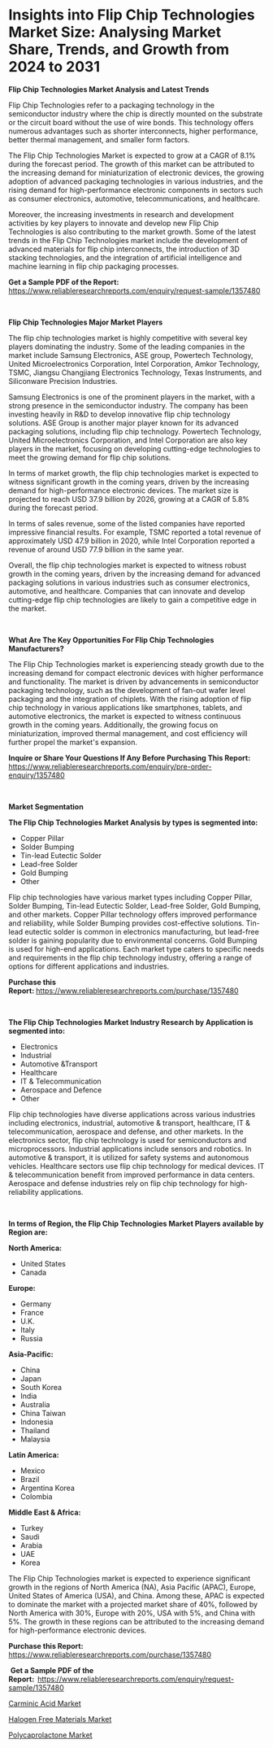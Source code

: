 <p><h1>Insights into Flip Chip Technologies Market Size: Analysing Market Share, Trends, and Growth from 2024 to 2031</h1></p><p><strong>Flip Chip Technologies Market Analysis and Latest Trends</strong></p>
<p><p>Flip Chip Technologies refer to a packaging technology in the semiconductor industry where the chip is directly mounted on the substrate or the circuit board without the use of wire bonds. This technology offers numerous advantages such as shorter interconnects, higher performance, better thermal management, and smaller form factors.</p><p>The Flip Chip Technologies Market is expected to grow at a CAGR of 8.1% during the forecast period. The growth of this market can be attributed to the increasing demand for miniaturization of electronic devices, the growing adoption of advanced packaging technologies in various industries, and the rising demand for high-performance electronic components in sectors such as consumer electronics, automotive, telecommunications, and healthcare.</p><p>Moreover, the increasing investments in research and development activities by key players to innovate and develop new Flip Chip Technologies is also contributing to the market growth. Some of the latest trends in the Flip Chip Technologies market include the development of advanced materials for flip chip interconnects, the introduction of 3D stacking technologies, and the integration of artificial intelligence and machine learning in flip chip packaging processes.</p></p>
<p><strong>Get a Sample PDF of the Report:&nbsp;</strong> <a href="https://www.reliableresearchreports.com/enquiry/request-sample/1357480">https://www.reliableresearchreports.com/enquiry/request-sample/1357480</a></p>
<p>&nbsp;</p>
<p><strong>Flip Chip Technologies Major Market Players</strong></p>
<p><p>The flip chip technologies market is highly competitive with several key players dominating the industry. Some of the leading companies in the market include Samsung Electronics, ASE group, Powertech Technology, United Microelectronics Corporation, Intel Corporation, Amkor Technology, TSMC, Jiangsu Changjiang Electronics Technology, Texas Instruments, and Siliconware Precision Industries.</p><p>Samsung Electronics is one of the prominent players in the market, with a strong presence in the semiconductor industry. The company has been investing heavily in R&D to develop innovative flip chip technology solutions. ASE Group is another major player known for its advanced packaging solutions, including flip chip technology. Powertech Technology, United Microelectronics Corporation, and Intel Corporation are also key players in the market, focusing on developing cutting-edge technologies to meet the growing demand for flip chip solutions.</p><p>In terms of market growth, the flip chip technologies market is expected to witness significant growth in the coming years, driven by the increasing demand for high-performance electronic devices. The market size is projected to reach USD 37.9 billion by 2026, growing at a CAGR of 5.8% during the forecast period.</p><p>In terms of sales revenue, some of the listed companies have reported impressive financial results. For example, TSMC reported a total revenue of approximately USD 47.9 billion in 2020, while Intel Corporation reported a revenue of around USD 77.9 billion in the same year.</p><p>Overall, the flip chip technologies market is expected to witness robust growth in the coming years, driven by the increasing demand for advanced packaging solutions in various industries such as consumer electronics, automotive, and healthcare. Companies that can innovate and develop cutting-edge flip chip technologies are likely to gain a competitive edge in the market.</p></p>
<p>&nbsp;</p>
<p><strong>What Are The Key Opportunities For Flip Chip Technologies Manufacturers?</strong></p>
<p><p>The Flip Chip Technologies market is experiencing steady growth due to the increasing demand for compact electronic devices with higher performance and functionality. The market is driven by advancements in semiconductor packaging technology, such as the development of fan-out wafer level packaging and the integration of chiplets. With the rising adoption of flip chip technology in various applications like smartphones, tablets, and automotive electronics, the market is expected to witness continuous growth in the coming years. Additionally, the growing focus on miniaturization, improved thermal management, and cost efficiency will further propel the market's expansion.</p></p>
<p><strong>Inquire or Share Your Questions If Any Before Purchasing This Report:</strong> <a href="https://www.reliableresearchreports.com/enquiry/pre-order-enquiry/1357480">https://www.reliableresearchreports.com/enquiry/pre-order-enquiry/1357480</a></p>
<p>&nbsp;</p>
<p><strong>Market Segmentation</strong></p>
<p><strong>The Flip Chip Technologies Market Analysis by types is segmented into:</strong></p>
<p><ul><li>Copper Pillar</li><li>Solder Bumping</li><li>Tin-lead Eutectic Solder</li><li>Lead-free Solder</li><li>Gold Bumping</li><li>Other</li></ul></p>
<p><p>Flip chip technologies have various market types including Copper Pillar, Solder Bumping, Tin-lead Eutectic Solder, Lead-free Solder, Gold Bumping, and other markets. Copper Pillar technology offers improved performance and reliability, while Solder Bumping provides cost-effective solutions. Tin-lead eutectic solder is common in electronics manufacturing, but lead-free solder is gaining popularity due to environmental concerns. Gold Bumping is used for high-end applications. Each market type caters to specific needs and requirements in the flip chip technology industry, offering a range of options for different applications and industries.</p></p>
<p><strong>Purchase this Report:&nbsp;</strong><a href="https://www.reliableresearchreports.com/purchase/1357480">https://www.reliableresearchreports.com/purchase/1357480</a></p>
<p>&nbsp;</p>
<p><strong>The Flip Chip Technologies Market Industry Research by Application is segmented into:</strong></p>
<p><ul><li>Electronics</li><li>Industrial</li><li>Automotive &Transport</li><li>Healthcare</li><li>IT & Telecommunication</li><li>Aerospace and Defence</li><li>Other</li></ul></p>
<p><p>Flip chip technologies have diverse applications across various industries including electronics, industrial, automotive & transport, healthcare, IT & telecommunication, aerospace and defense, and other markets. In the electronics sector, flip chip technology is used for semiconductors and microprocessors. Industrial applications include sensors and robotics. In automotive & transport, it is utilized for safety systems and autonomous vehicles. Healthcare sectors use flip chip technology for medical devices. IT & telecommunication benefit from improved performance in data centers. Aerospace and defense industries rely on flip chip technology for high-reliability applications.</p></p>
<p>&nbsp;</p>
<p><strong>In terms of Region, the Flip Chip Technologies Market Players available by Region are:</strong></p>
<p>
    <p> <strong> North America: </strong>
        <ul>
            <li>United States</li>
            <li>Canada</li>
        </ul>
        </p> 
    <p> <strong> Europe: </strong>
        <ul>
            <li>Germany</li>
            <li>France</li>
            <li>U.K.</li>
            <li>Italy</li>
            <li>Russia</li>
        </ul>
        </p> 
    <p> <strong> Asia-Pacific: </strong>
        <ul>
            <li>China</li>
            <li>Japan</li>
            <li>South Korea</li>
            <li>India</li>
            <li>Australia</li>
            <li>China Taiwan</li>
            <li>Indonesia</li>
            <li>Thailand</li>
            <li>Malaysia</li>
        </ul>
        </p> 
    <p> <strong> Latin America: </strong>
        <ul>
            <li>Mexico</li>
            <li>Brazil</li>
            <li>Argentina Korea</li>
            <li>Colombia</li>
        </ul>
        </p> 
    <p> <strong> Middle East & Africa: </strong>
        <ul>
            <li>Turkey</li>
            <li>Saudi</li>
            <li>Arabia</li>
            <li>UAE</li>
            <li>Korea</li>
        </ul>
    </p>
    </p>
<p><p>The Flip Chip Technologies market is expected to experience significant growth in the regions of North America (NA), Asia Pacific (APAC), Europe, United States of America (USA), and China. Among these, APAC is expected to dominate the market with a projected market share of 40%, followed by North America with 30%, Europe with 20%, USA with 5%, and China with 5%. The growth in these regions can be attributed to the increasing demand for high-performance electronic devices.</p></p>
<p><strong>Purchase this Report: </strong><a href="https://www.reliableresearchreports.com/purchase/1357480">https://www.reliableresearchreports.com/purchase/1357480</a></p>
<p>&nbsp;<strong>Get a Sample PDF of the Report:&nbsp;&nbsp;</strong><a href="https://www.reliableresearchreports.com/enquiry/request-sample/1357480">https://www.reliableresearchreports.com/enquiry/request-sample/1357480</a></p>
<p><strong></strong></p>
<p><p><a href="https://bubble-tree-ea4.notion.site/Global-Carminic-Acid-Market-Size-and-Market-Trends-Insights-and-Projections-from-2024-to-2031-58d734cfb57a47b78660a95fdca5e151">Carminic Acid Market</a></p><p><a href="https://thundering-castanet-c65.notion.site/Halogen-Free-Materials-Market-Size-Focuses-on-Market-Dynamics-In-Depth-Analysis-and-Future-Projecti-d9f11d89f4da483da4b41cc811d18633">Halogen Free Materials Market</a></p><p><a href="https://bubble-tree-ea4.notion.site/Polycaprolactone-Market-Size-2024-2031-Global-Industrial-Analysis-Key-Geographical-Regions-Marke-a8e2cc7007754c18b54e057d9bfb7ffd">Polycaprolactone Market</a></p></p>